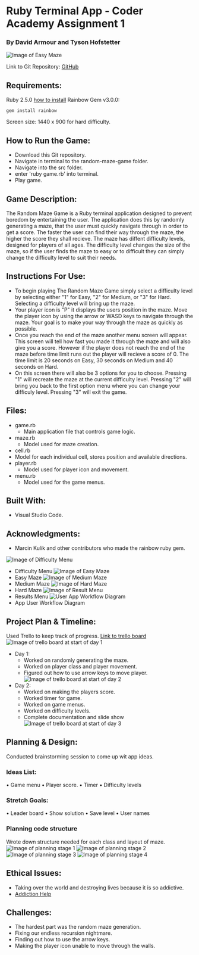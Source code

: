 # Ruby Terminal App - Coder Academy Assignment 1

### By David Armour and Tyson Hofstetter

![Image of Easy Maze](http://i68.tinypic.com/357ewpi.png)

Link to Git Repository: [GitHub](https://github.com/dav-armour/random-maze-game)

## Requirements:
Ruby 2.5.0 [how to install](https://www.ruby-lang.org/en/documentation/installation/)
Rainbow Gem v3.0.0:
```
gem install rainbow
```
Screen size: 1440 x 900 for hard difficulty.

## How to Run the Game:
- Download this Git repository.
- Navigate in terminal to the random-maze-game folder.
- Navigate into the src folder.
- enter 'ruby game.rb' into terminal.
- Play game.

## Game Description:
The Random Maze Game is a Ruby terminal application designed to prevent boredom by entertaining the user. The application does this by randomly generating a maze, that the user must quickly navigate through in order to get a score. The faster the user can find their way through the maze, the higher the score they shall recieve. The maze has diffent difficulty levels, designed for players of all ages. The difficulty level changes the size of the maze, so if the user finds the maze to easy or to difficult they can simply change the difficulty level to suit their needs.

## Instructions For Use:
- To begin playing The Random Maze Game simply select a difficulty level by selecting either "1" for Easy, "2" for Medium, or "3" for Hard. Selecting a difficulty level will bring up the maze.
- Your player icon is "P" it displays the users position in the maze. Move the player icon by using the arrow or WASD keys to navigate through the maze. Your goal is to make your way through the maze as quickly as possible.
- Once you reach the end of the maze another menu screen will appear. This screen will tell how fast you made it through the maze and will also give you a score. However if the player does not reach the end of the maze before time limit runs out the player will recieve a score of 0. The time limit is 20 seconds on Easy, 30 seconds on Medium and 40 seconds on Hard.
- On this screen there will also be 3 options for you to choose. Pressing "1" will recreate the maze at the current difficulty level. Pressing "2" will bring you back to the first option menu where you can change your difficuly level. Pressing "3" will exit the game.

## Files:
- game.rb
  - Main application file that controls game logic.
- maze.rb
  - Model used for maze creation.
- cell.rb
 - Model for each individual cell, stores position and available directions.
- player.rb
  - Model used for player icon and movement.
- menu.rb
  - Model used for the game menus.

## Built With:
- Visual Studio Code.

## Acknowledgments:
- Marcin Kulik and other contributors who made the rainbow ruby gem.


![Image of Difficulty Menu](http://i67.tinypic.com/29yqiph.png)
- Difficulty Menu
![Image of Easy Maze](http://i68.tinypic.com/357ewpi.png)
- Easy Maze
![Image of Medium Maze](http://i68.tinypic.com/2napct1.png)
- Medium Maze
![Image of Hard Maze](http://i67.tinypic.com/2lu2ps4.png)
- Hard Maze
![Image of Result Menu](http://i65.tinypic.com/nmntqq.png)
- Results Menu
![User App Workflow Diagram](http://i63.tinypic.com/f3hxzp.jpg)
- App User Workflow Diagram

## Project Plan & Timeline:
Used Trello to keep track of progress.
[Link to trello board](https://trello.com/b/GvRqDfbp/random-maze-generator)
![Image of trello board at start of day 1](http://i63.tinypic.com/2zf07qx.png)
- Day 1:
  - Worked on randomly generating the maze.
  - Worked on player class and player movement.
  - Figured out how to use arrow keys to move player.
![Image of trello board at start of day 2](http://i66.tinypic.com/dsajp.png)
- Day 2:
  - Worked on making the players score.
  - Worked timer for game.
  - Worked on game menus.
  - Worked on difficulty levels.
  - Complete documentation and slide show
![Image of trello board at start of day 3](http://i64.tinypic.com/35i4x04.png)

## Planning & Design:
Conducted brainstorming session to come up wit app ideas.
### Ideas List:
•	Game menu
•	Player score.
•	Timer
•	Difficulty levels

### Stretch Goals:
•	Leader board
•	Show solution
•	Save level
•	User names

### Planning code structure
Wrote down structure needed for each class and layout of maze.
![Image of planning stage 1](http://i64.tinypic.com/33w3ali.jpg)
![Image of planning stage 2](http://i65.tinypic.com/27y37rm.jpg)
![Image of planning stage 3](http://i67.tinypic.com/98djx5.jpg)
![Image of planning stage 4](http://i68.tinypic.com/al6de9.jpg)

## Ethical Issues:
- Taking over the world and destroying lives because it is so addictive.
- [Addiction Help](https://www.psychguides.com/guides/video-game-addiction-symptoms-causes-and-effects/)

## Challenges:
- The hardest part was the random maze generation.
- Fixing our endless recursion nightmare.
- Finding out how to use the arrow keys.
- Making the player icon unable to move through the walls.

